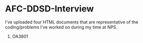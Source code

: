 # AFC-DDSD-Interview

I've uploaded four HTML documents that are representative of the coding/problems I've worked on during my time at NPS.
1. OA3801 

